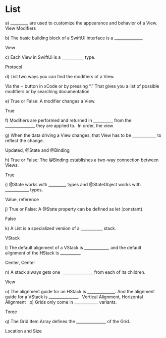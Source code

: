 # List
 

a) _________ are used to customize the appearance and behavior of a View.  View Modifiers 

b) The basic building block of a SwiftUI interface is a ______________.

View

c) Each View in SwiftUI is a ___________ type.

Protocol

d) List two ways you can find the modifiers of a View.

Via the + button in xCode or by pressing “.” That gives you a list of possible modifiers or by searching documentation

e) True or False: A modifier changes a View.

True

f) Modifiers are performed and returned in __________ from the _______________ they are applied to.  In order, the view

g) When the data driving a View changes, that View has to be ____________ to reflect the change.

Updated, @State and @Binding

h) True or False: The @Binding establishes a two-way connection between Views.

True

i) @State works with _________ types and @StateObject works with ____________ types.

Value, reference 

j) True or False: A @State property can be defined as let (constant).

False

k) A List is a specialized version of a ___________ stack.

VStack

l) The default alignment of a VStack is ____________, and the default alignment of the HStack is __________.

Center, Center

n) A stack always gets one  ________________from each of its children.

View 

o) The alignment guide for an HStack is ______________. And the alignment guide for a VStack is _______________.
 Vertical Alignment, Horizontal Alignment  
p) Grids only come in ____________ variants.

Tnree 

q) The Grid Item Array defines the _______________ of the Grid.

Location and Size
